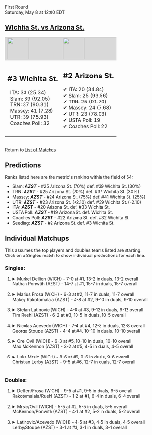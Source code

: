 First Round  
Saturday, May 8 at 12:00 EDT
## [Wichita St. vs Arizona St.](https://www.ncaa.com/game/5833395) 

<table><tr style="background-color: #d9d9d9 !important"><td><img src="https://www.ncaa.com/sites/default/files/images/logos/schools/w/wichita-st.70.png" width="70" height="70" /></td><td><img src="https://www.ncaa.com/sites/default/files/images/logos/schools/a/arizona-st.70.png" width="70" height="70" /></td></tr><tr>
<td>  

<h2>#3 Wichita St.</h2>  
&nbsp; ITA: 33 (25.34)<br>  
&nbsp; Slam: 39 (92.05)<br>  
&nbsp; TRN: 37 (90.31)<br>  
&nbsp; Massey: 41 (7.28)<br>  
&nbsp; UTR: 39 (75.93)<br>  
&nbsp; Coaches Poll: 32<br>  
<br>  

</td>
<td>  

<h2>#2 Arizona St.</h2>  
&#10004; ITA: 20 (34.84)<br>  
&#10004; Slam: 25 (93.56)<br>  
&#10004; TRN: 25 (91.79)<br>  
&#10004; Massey: 24 (7.68)<br>  
&#10004; UTR: 23 (78.03)<br>  
&#10004; USTA Poll: 19<br>  
&#10004; Coaches Poll: 22<br>  
<br>  

</td>
</tr></table>  


<br>Return to [List of Matches](../index.md)  

## Predictions  

Ranks listed here are the metric's ranking within the field of 64:  
- Slam: ***AZST*** - #25 Arizona St. (70%) def. #39 Wichita St. (30%)  
- TRN: ***AZST*** - #25 Arizona St. (70%) def. #37 Wichita St. (30%)  
- Massey: ***AZST*** - #24 Arizona St. (75%) def. #41 Wichita St. (25%)  
- UTR: ***AZST*** - #23 Arizona St. (+2.10) def. #39 Wichita St. (-2.10)  
- ITA: ***AZST*** - #20 Arizona St. def. #33 Wichita St.  
- USTA Poll: ***AZST*** - #19 Arizona St. def. Wichita St.  
- Coaches Poll: ***AZST*** - #22 Arizona St. def. #32 Wichita St.  
- Seeding: ***AZST*** - #2 Arizona St. def. #3 Wichita St.  

## Individual Matchups  
This assumes the top players and doubles teams listed are starting.  
Click on a Singles match to show individual predections for each line.  

### Singles:  

<ol>
<li><details>
<summary markdown="span">Murkel Dellien (WICH) - 7-0 at #1, 13-2 in duals, 13-2 overall<br>Nathan Ponwtih (AZST) - 14-7 at #1, 15-7 in duals, 15-7 overall</summary>
<h4>Predictions</h4><ul>
<li>Slam: <b><i>AZST</i></b> - Ponwtih (68%) def. Dellien (32%)</li>  
<li>TRN: <b><i>AZST</i></b> - Ponwtih (59%) def. Dellien (41%)</li>  
<li>Massey: <b><i>WICH</i></b> - Dellien (75%) def. Ponwtih (25%)</li>  
<li>UTR: <b><i>WICH</i></b> - Dellien (56%) def. Ponwtih (44%)</li>  
<li>ITA: <b><i>WICH</i></b> - Dellien (19.99) def. Ponwtih (8.02)</li>  
</ul>
</details>&nbsp;</li>
<li><details>
<summary markdown="span">Marius Frosa (WICH) - 6-3 at #2, 11-7 in duals, 11-7 overall<br>Makey Rakotomalala (AZST) - 4-8 at #2, 9-10 in duals, 9-10 overall</summary>
<h4>Predictions</h4><ul>
<li>Slam: <b><i>WICH</i></b> - Frosa (100%) def. Rakotomalala (0%)</li>  
<li>TRN: <b><i>WICH</i></b> - Frosa (100%) def. Rakotomalala (0%)</li>  
<li>Massey: <b><i>AZST</i></b> - Rakotomalala (75%) def. Frosa (25%)</li>  
<li>UTR: <b><i>WICH</i></b> - Frosa (100%) def. Rakotomalala (0%)</li>  
<li>ITA: <b><i>WICH</i></b> - Frosa (2.75) def. Rakotomalala (0.00)</li>  
</ul>
</details>&nbsp;</li>
<li><details>
<summary markdown="span">Stefan Latinovic (WICH) - 4-8 at #3, 9-12 in duals, 9-12 overall<br>Tim Ruehl (AZST) - 6-2 at #3, 10-5 in duals, 10-5 overall</summary>
<h4>Predictions</h4><ul>
<li>Slam: <b><i>AZST</i></b> - Ruehl (80%) def. Latinovic (20%)</li>  
<li>TRN: <b><i>AZST</i></b> - Ruehl (84%) def. Latinovic (16%)</li>  
<li>Massey: <b><i>AZST</i></b> - Ruehl (75%) def. Latinovic (25%)</li>  
<li>UTR: <b><i>AZST</i></b> - Ruehl (88%) def. Latinovic (12%)</li>  
<li>ITA: <b><i>AZST</i></b> - Ruehl (2.65) def. Latinovic (1.52)</li>  
</ul>
</details>&nbsp;</li>
<li><details>
<summary markdown="span">Nicolas Acevedo (WICH) - 7-4 at #4, 12-8 in duals, 12-8 overall<br>George Stoupe (AZST) - 4-4 at #4, 10-10 in duals, 10-10 overall</summary>
<h4>Predictions</h4><ul>
<li>Slam: <b><i>WICH</i></b> - Acevedo (63%) def. Stoupe (37%)</li>  
<li>TRN: <b><i>WICH</i></b> - Acevedo (62%) def. Stoupe (38%)</li>  
<li>Massey: <b><i>WICH</i></b> - Acevedo (75%) def. Stoupe (25%)</li>  
<li>UTR: <b><i>WICH</i></b> - Acevedo (64%) def. Stoupe (36%)</li>  
<li>ITA: <b><i>WICH</i></b> - Acevedo (1.90) def. Stoupe (1.41)</li>  
</ul>
</details>&nbsp;</li>
<li><details>
<summary markdown="span">Orel Ovil (WICH) - 6-3 at #5, 10-10 in duals, 10-10 overall<br>Max McKennon (AZST) - 3-2 at #5, 4-5 in duals, 4-5 overall</summary>
<h4>Predictions</h4><ul>
<li>Slam: <b><i>WICH</i></b> - Ovil (56%) def. McKennon (44%)</li>  
<li>TRN: <b><i>AZST</i></b> - McKennon (55%) def. Ovil (45%)</li>  
<li>Massey: <b><i>AZST</i></b> - McKennon (75%) def. Ovil (25%)</li>  
<li>UTR: <b><i>AZST</i></b> - McKennon (85%) def. Ovil (15%)</li>  
<li>ITA: <b><i>WICH</i></b> - Ovil (1.40) def. McKennon (0.00)</li>  
</ul>
</details>&nbsp;</li>
<li><details>
<summary markdown="span">Luka Mrsic (WICH) - 8-6 at #6, 9-6 in duals, 9-6 overall<br>Christian Lerby (AZST) - 9-5 at #6, 12-7 in duals, 12-7 overall</summary>
<h4>Predictions</h4><ul>
<li>Slam: <b><i>AZST</i></b> - Lerby (53%) def. Mrsic (47%)</li>  
<li>TRN: <b><i>AZST</i></b> - Lerby (56%) def. Mrsic (44%)</li>  
<li>Massey: <b><i>AZST</i></b> - Lerby (75%) def. Mrsic (25%)</li>  
<li>UTR: <b><i>AZST</i></b> - Lerby (67%) def. Mrsic (33%)</li>  
<li>ITA: <b><i>WICH</i></b> - Mrsic (1.93) def. Lerby (1.82)</li>  
</ul>
</details>&nbsp;</li>
</ol>

### Doubles:  

<ol>
<li><details>
<summary markdown="span">Dellien/Frosa (WICH) - 9-5 at #1, 9-5 in duals, 9-5 overall<br>Rakotomalala/Ruehl (AZST) - 1-2 at #1, 6-4 in duals, 6-4 overall</summary>
<br>Sorry, we don't have any metrics for this match
</details>&nbsp;</li>
<li><details>
<summary markdown="span">Mrsic/Ovil (WICH) - 5-5 at #2, 5-5 in duals, 5-5 overall<br>McKennon/Ponwith (AZST) - 4-1 at #2, 5-2 in duals, 5-2 overall</summary>
<br>Sorry, we don't have any metrics for this match
</details>&nbsp;</li>
<li><details>
<summary markdown="span">Latinovic/Acevedo (WICH) - 4-5 at #3, 4-5 in duals, 4-5 overall<br>Lerby/Stoupe (AZST) - 3-1 at #3, 3-1 in duals, 3-1 overall</summary>
<br>Sorry, we don't have any metrics for this match
</details>&nbsp;</li>
</ol>